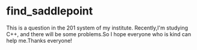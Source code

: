 # find_saddlepoint
This is a question in the 201 system of my institute.
Recently,I'm studying C++, and there will be some problems.So I hope everyone who is kind can help me.Thanks everyone!
